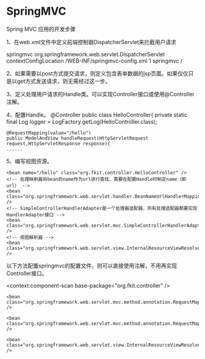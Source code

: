 # SpringMVC
Spring MVC 应用的开发步骤

1、在web.xml文件中定义前端控制器DispatcherServlet来拦截用户请求
 <!-- 定义Spring MVC的前端控制器 -->
  <servlet>
  	<servlet-name>springmvc</servlet-name>
  	<servlet-class>org.springframework.web.servlet.DispatcherServlet</servlet-class>
  	<init-param>
  		<param-name>contextConfigLocation</param-name>
  		<param-value>/WEB-INF/springmvc-config.xml</param-value>
	</init-param>
	<load-on-startup>1</load-on-startup>
  </servlet>
  <!-- 让Spring MVC的前端控制器拦截所有请求 -->
  <servlet-mapping>
  	<servlet-name>springmvc</servlet-name>
  	<url-pattern>/</url-pattern>
  </servlet-mapping>
  
  2、如果需要以post方式提交请求，则定义包含表单数据的jsp页面。如果仅仅只是以get方式发送请求，则无需经过这一步。
  
  3、定义处理用户请求的Handle类。可以实现Controller接口或使用@Controller注解。
  
  4、配置Handle。
  @Controller
  public class HelloController{
    private static final Log logger = LogFactory.getLog(HelloController.class);

    @RequestMapping(value="/hello")
    public ModelAndView handleRequest(HttpServletRequest request,HttpServletResponse response){
    ......
    
  5、编写视图资源。
  
  
  <!-- 配置Handle,映射"/hello"请求 -->
	<bean name="/hello" class="org.fkit.controller.HelloController" />
	<!-- 处理映射器将bean的name作为url进行查找，需要在配置Handle时制定name（即url） -->
	<bean class="org.springframework.web.servlet.handler.BeanNameUrlHandlerMapping" />
	<!-- SimpleControllerHandlerAdapter是一个处理器适配器，所有处理适配器都要实现HandlerAdapter接口 -->
	<bean class="org.springframework.web.servlet.mvc.SimpleControllerHandlerAdapter" />
	<!-- 视图解析器 -->
	<bean class="org.springframework.web.servlet.view.InternalResourceViewResolver" />
  
  以下方法配置springmvc的配置文件，则可以直接使用注解，不用再实现Controller接口。
  <!-- spring可以自动去扫描base-pack下面的包或者子包下面的java文件，如果扫描到有spring 的相关注解的类，则把这些类注册为spring的bean -->
  <context:component-scan base-package="org.fkit.controller" />
  
  <!-- 配置annotation类型的处理器映射器  -->
	<bean class="org.springframework.web.servlet.mvc.method.annotation.RequestMappingHandlerMapping" />
  
  <!-- 配置annotation类型的处理器适配器  -->
	<bean class="org.springframework.web.servlet.mvc.method.annotation.RequestMappingHandlerAdapter" />
  
  <!-- 试图解析器 -->
	<bean class="org.springframework.web.servlet.view.InternalResourceViewResolver" />
